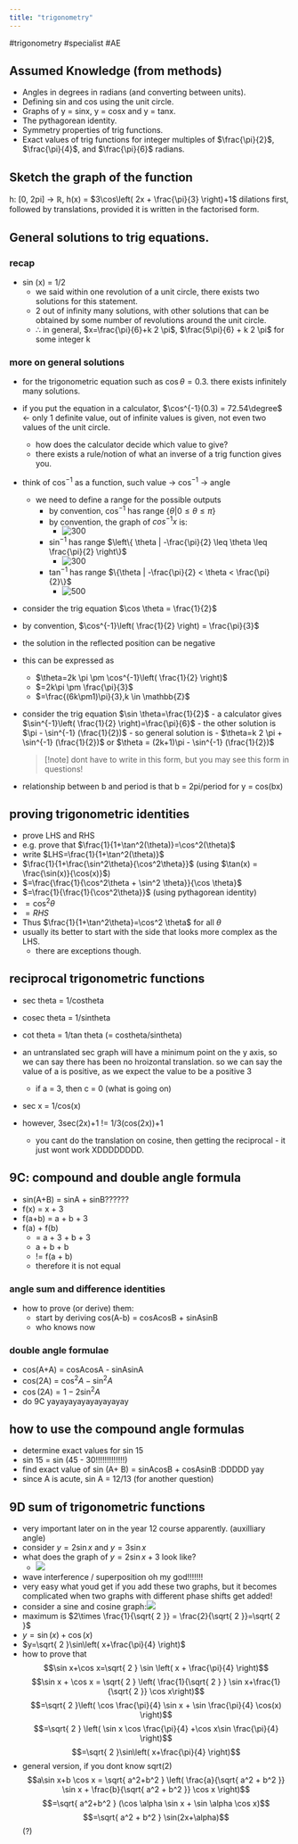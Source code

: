 ```yaml
---
title: "trigonometry"
---
```

#trigonometry #specialist #AE 
## Assumed Knowledge (from methods)

- Angles in degrees in radians (and converting between units).
- Defining sin and cos using the unit circle.
- Graphs of y = sinx, y = cosx and y = tanx.
- The pythagorean identity.
- Symmetry properties of trig functions.
- Exact values of trig functions for integer multiples of $\frac{\pi}{2}$, $\frac{\pi}{4}$, and $\frac{\pi}{6}$ radians.

## Sketch the graph of the function

h: \[0, 2pi] -> $\mathbb{R}$, h(x) = $3\cos\left( 2x + \frac{\pi}{3} \right)+1$
dilations first, followed by translations, provided it is written in the factorised form.

## General solutions to trig equations.

### recap

- sin (x) = 1/2
  - we said within one revolution of a unit circle, there exists two solutions for this statement.
  - 2 out of infinity many solutions, with other solutions that can be obtained by some number of revolutions around the unit circle.
  - $\therefore$ in general, $x=\frac{\pi}{6}+k 2 \pi$, $\frac{5\pi}{6} + k 2 \pi$ for some integer k

### more on general solutions

- for the trigonometric equation such as $\cos \theta = 0.3$. there exists infinitely many solutions.
- if you put the equation in a calculator, $\cos^{-1}(0.3) = 72.54\degree$ <- only 1 definite value, out of infinite values is given, not even two values of the unit circle.
  - how does the calculator decide which value to give?
  - there exists a rule/notion of what an inverse of a trig function gives you.
- think of $\cos^{-1}$ as a function, such value -> $\cos^{-1}$ -> angle
  - we need to define a range for the possible outputs
    - by convention, $\cos^{-1}$ has range $\{\theta |0\leq \theta\leq \pi\}$
    - by convention, the graph of $cos^{-1}x$ is:
      - ![300](notes/images/Screen%20Shot%202023-08-14%20at%209.09.44%20am.png)
    - $\sin^{-1}$ has range $\left\{ \theta | -\frac{\pi}{2} \leq \theta \leq \frac{\pi}{2} \right\}$
      - ![300](notes/images/Screen%20Shot%202023-08-14%20at%209.11.04%20am.png)
    - $\tan^{-1}$ has range $\{\theta | -\frac{\pi}{2} < \theta < \frac{\pi}{2}\}$
      - ![500](notes/images/Screen%20Shot%202023-08-14%20at%209.13.04%20am.png)
- consider the trig equation $\cos \theta = \frac{1}{2}$
- by convention, $\cos^{-1}\left( \frac{1}{2} \right) = \frac{\pi}{3}$
- the solution in the reflected position can be negative
- this can be expressed as
  - $\theta=2k \pi \pm \cos^{-1}\left( \frac{1}{2} \right)$
  - $=2k\pi \pm \frac{\pi}{3}$
  - $=\frac{(6k\pm1)\pi}{3},k \in \mathbb{Z}$
- consider the trig equation $\sin \theta=\frac{1}{2}$ - a calculator gives $\sin^{-1}\left( \frac{1}{2} \right)=\frac{\pi}{6}$ - the other solution is $\pi - \sin^{-1} (\frac{1}{2})$ - so general solution is - $\theta=k 2 \pi + \sin^{-1} (\frac{1}{2})$ or $\theta = (2k+1)\pi - \sin^{-1} (\frac{1}{2})$

  > [!note] dont have to write in this form, but you may see this form in questions!

- relationship between b and period is that b = 2pi/period for y = cos(bx)

## proving trigonometric identities

- prove LHS and RHS
- e.g. prove that $\frac{1}{1+\tan^2(\theta)}=\cos^2(\theta)$
- write $LHS=\frac{1}{1+\tan^2(\theta)}$
- $\frac{1}{1+\frac{\sin^2\theta}{\cos^2\theta}}$ (using $\tan(x) = \frac{\sin(x)}{\cos(x)}$)
- $=\frac{\frac{1}{\cos^2\theta + \sin^2 \theta}}{\cos \theta}$
- $=\frac{1}{\frac{1}{\cos^2\theta}}$ (using pythagorean identity)
- $=\cos^2\theta$
- $=RHS$
- Thus $\frac{1}{1+\tan^2\theta}=\cos^2 \theta$ for all $\theta$
- usually its better to start with the side that looks more complex as the LHS.
  - there are exceptions though.

## reciprocal trigonometric functions

- sec theta = 1/costheta
- cosec theta = 1/sintheta
- cot theta = 1/tan theta (= costheta/sintheta)

- an untranslated sec graph will have a minimum point on the y axis, so we can say there has been no hroizontal translation. so we can say the value of a is positive, as we expect the value to be a positive 3
  - if a = 3, then c = 0 (what is going on)
- sec x = 1/cos(x)
- however, 3sec(2x)+1 != 1/3(cos(2x))+1
  - you cant do the translation on cosine, then getting the reciprocal - it just wont work XDDDDDDDD.

## 9C: compound and double angle formula

- sin(A+B) = sinA + sinB??????
- f(x) = x + 3
- f(a+b) = a + b + 3
- f(a) + f(b)
  - = a + 3 + b + 3
  - a + b + b
  - != f(a + b)
  - therefore it is not equal

### angle sum and difference identities

- how to prove (or derive) them:
  - start by deriving cos(A-b) = cosAcosB + sinAsinB
  - who knows now

### double angle formulae

- cos(A+A) = cosAcosA - sinAsinA
- cos(2A) = $\cos^2A-\sin^2A$
- $\cos(2A)=1-2\sin^2A$
- do 9C yayayayayayayayayay

## how to use the compound angle formulas
- determine exact values for sin 15
- sin 15 = sin (45 - 30!!!!!!!!!!!!!)
- find exact value of sin (A+ B) = sinAcosB + cosAsinB :DDDDD yay
- since A is acute, sin A = 12/13 (for another question)

## 9D sum of trigonometric functions
- very important later on in the year 12 course apparently. (auxilliary angle)
- consider $y=2\sin x$ and $y=3\sin x$
- what does the graph of $y=2\sin x+3$ look like?
	- ![](notes/AE/SPECIALIST/Screen%20Shot%202023-08-31%20at%2011.18.17%20am.png)
- wave interference / superposition oh my god!!!!!!!
- very easy what youd get if you add these two graphs, but it becomes complicated when two graphs with different phase shifts get added!
- consider a sine and cosine graph:![](notes/AE/SPECIALIST/Screen%20Shot%202023-08-31%20at%2011.19.24%20am.png)
- maximum is $2\times \frac{1}{\sqrt{ 2 }} = \frac{2}{\sqrt{ 2 }}=\sqrt{ 2 }$
- $y=\sin(x)+\cos(x)$
- $y=\sqrt{ 2 }\sin\left( x+\frac{\pi}{4} \right)$
- how to prove that $$\sin x+\cos x=\sqrt{ 2 } \sin \left( x + \frac{\pi}{4} \right)$$$$\sin x + \cos x = \sqrt{ 2 } \left(  \frac{1}{\sqrt{ 2 } } \sin x+\frac{1}{\sqrt{ 2 }} \cos x\right)$$$$=\sqrt{ 2 }\left( \cos \frac{\pi}{4} \sin x + \sin \frac{\pi}{4} \cos(x) \right)$$$$=\sqrt{ 2 } \left( \sin x \cos \frac{\pi}{4} +\cos x\sin \frac{\pi}{4} \right)$$$$=\sqrt{ 2 }\sin\left( x+\frac{\pi}{4} \right)$$
- general version, if you dont know sqrt(2)$$a\sin x+b \cos x = \sqrt{ a^2+b^2 } \left( \frac{a}{\sqrt{ a^2 + b^2 }} \sin x + \frac{b}{\sqrt{ a^2 + b^2 }} \cos x \right)$$$$=\sqrt{ a^2+b^2 } (\cos \alpha \sin x + \sin \alpha \cos x)$$$$=\sqrt{ a^2 + b^2 } \sin(2x+\alpha)$$ (?)
